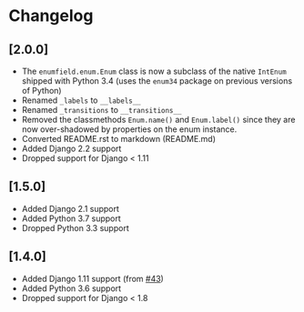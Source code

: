 # Changelog


## [2.0.0]

- The ``enumfield.enum.Enum`` class is now a subclass of the native `IntEnum` 
shipped with Python 3.4 (uses the ``enum34`` package on previous versions of Python)
- Renamed `_labels` to `__labels__`
- Renamed `_transitions` to `__transitions__`
- Removed the classmethods `Enum.name()` and `Enum.label()` since they are now 
over-shadowed by properties on the enum instance.
- Converted README.rst to markdown (README.md)
- Added Django 2.2 support
- Dropped support for Django < 1.11

## [1.5.0]

- Added Django 2.1 support
- Added Python 3.7 support
- Dropped Python 3.3 support

## [1.4.0]

- Added Django 1.11 support (from [#43](https://github.com/5monkeys/django-enumfield/pull/43))
- Added Python 3.6 support
- Dropped support for Django < 1.8
